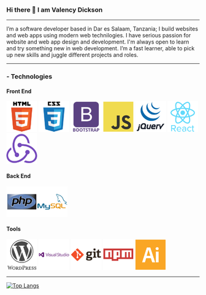 ### Hi there 👋 I am Valency Dickson

---

I’m a software developer based in Dar es Salaam, Tanzania; I build websites and web apps using modern web technilogies.
I have serious passion for website and web app design and development.
I'm always open to learn and try something new in web development.
I’m a fast learner, able to pick up new skills and juggle different projects and roles.

---

### - Technologies

#### Front End

<img src="https://github.com/devicons/devicon/blob/master/icons/html5/html5-original-wordmark.svg" alt="html logo" width="80" /> <img src="https://github.com/devicons/devicon/blob/master/icons/css3/css3-original-wordmark.svg" alt="css logo" width="80"/> <img src="https://github.com/devicons/devicon/blob/master/icons/bootstrap/bootstrap-plain-wordmark.svg" alt="bootstrap logo" width="80" />  <img src="https://github.com/devicons/devicon/blob/master/icons/javascript/javascript-original.svg" alt="javascript logo" width="80" /> <img src="https://github.com/devicons/devicon/blob/master/icons/jquery/jquery-original-wordmark.svg" alt="jquery logo" width="80" /> <img src="https://github.com/devicons/devicon/blob/master/icons/react/react-original-wordmark.svg" alt="react logo" width="80" /> <img src="https://github.com/devicons/devicon/blob/master/icons/redux/redux-original.svg" alt="redux logo" width="80" /> 

#### Back End
<img src="https://github.com/devicons/devicon/blob/master/icons/php/php-original.svg" alt="php logo" width="80" /><img src="https://github.com/devicons/devicon/blob/master/icons/mysql/mysql-original-wordmark.svg" alt="mysql logo" width="80"/>

#### Tools
<img src="https://github.com/devicons/devicon/blob/master/icons/wordpress/wordpress-plain-wordmark.svg" alt="wordpress logo" width="80"/>  <img src="https://github.com/devicons/devicon/blob/master/icons/visualstudio/visualstudio-plain-wordmark.svg" alt="vstudio logo" width="80"/> <img src="https://github.com/devicons/devicon/blob/master/icons/git/git-original-wordmark.svg" alt="git logo" width="80"/> <img src="https://github.com/devicons/devicon/blob/master/icons/npm/npm-original-wordmark.svg" alt="npm logo" width="80"/>  <img src="https://github.com/devicons/devicon/blob/master/icons/illustrator/illustrator-plain.svg" alt="illustrator logo" width="80"/>


---


[![Top Langs](https://github-readme-stats.vercel.app/api/top-langs/?username=valencydickson&theme=radical)](https://github.com/valencydickson/github-readme-stats)


<!--
**valencydickson/valencydickson** is a ✨ _special_ ✨ repository because its `README.md` (this file) appears on your GitHub profile.

Here are some ideas to get you started:

- 🔭 I’m currently working on ...
- 🌱 I’m currently learning ...
- 👯 I’m looking to collaborate on ...
- 🤔 I’m looking for help with ...
- 💬 Ask me about ...
- 📫 How to reach me: ...
- 😄 Pronouns: ...
- ⚡ Fun fact: ...
-->
